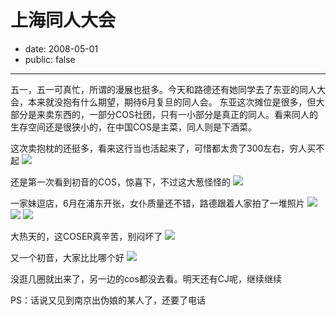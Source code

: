 # 上海同人大会

- date: 2008-05-01
- public: false

--------------------------


五一，五一可真忙，所谓的漫展也挺多。今天和路德还有她同学去了东亚的同人大会，本来就没抱有什么期望，期待6月复旦的同人会。
东亚这次摊位是很多，但大部分是来卖东西的，一部分COS社团，只有一小部分是真正的同人。看来同人的生存空间还是很狭小的，在中国COS是主菜，同人则是下酒菜。

这次卖抱枕的还挺多，看来这行当也活起来了，可惜都太贵了300左右，穷人买不起
[![](http://1.bp.blogspot.com/_ixQDXDmMsfA/SBnplCNNT0I/AAAAAAAAACc/ZJ5ihpAkCsg/s320/20080510001.jpg)](http://1.bp.blogspot.com/_ixQDXDmMsfA/SBnplCNNT0I/AAAAAAAAACc/ZJ5ihpAkCsg/s1600-h/20080510001.jpg)

还是第一次看到初音的COS，惊喜下，不过这大葱怪怪的
[![](http://2.bp.blogspot.com/_ixQDXDmMsfA/SBnplSNNT1I/AAAAAAAAACk/H-mWNdlToRA/s320/20080510002.jpg)](http://2.bp.blogspot.com/_ixQDXDmMsfA/SBnplSNNT1I/AAAAAAAAACk/H-mWNdlToRA/s1600-h/20080510002.jpg)

一家妹逗店，6月在浦东开张，女仆质量还不错，路德跟着人家拍了一堆照片
[![](http://2.bp.blogspot.com/_ixQDXDmMsfA/SBnplSNNT2I/AAAAAAAAACs/OurDjHdwJUU/s320/20080510004.jpg)](http://2.bp.blogspot.com/_ixQDXDmMsfA/SBnplSNNT2I/AAAAAAAAACs/OurDjHdwJUU/s1600-h/20080510004.jpg)
[![](http://4.bp.blogspot.com/_ixQDXDmMsfA/SBnplyNNT3I/AAAAAAAAAC0/WUCgQhw7tdw/s320/20080510005.jpg)](http://4.bp.blogspot.com/_ixQDXDmMsfA/SBnplyNNT3I/AAAAAAAAAC0/WUCgQhw7tdw/s1600-h/20080510005.jpg)
[![](http://1.bp.blogspot.com/_ixQDXDmMsfA/SBnpmCNNT4I/AAAAAAAAAC8/MICAU99BzNk/s320/20080510006.jpg)](http://1.bp.blogspot.com/_ixQDXDmMsfA/SBnpmCNNT4I/AAAAAAAAAC8/MICAU99BzNk/s1600-h/20080510006.jpg)

大热天的，这COSER真辛苦，别闷坏了
[![](http://1.bp.blogspot.com/_ixQDXDmMsfA/SBnrdCNNT5I/AAAAAAAAADI/nluV6zuDMlM/s320/20080510008.jpg)](http://1.bp.blogspot.com/_ixQDXDmMsfA/SBnrdCNNT5I/AAAAAAAAADI/nluV6zuDMlM/s1600-h/20080510008.jpg)

又一个初音，大家比比哪个好
[![](http://2.bp.blogspot.com/_ixQDXDmMsfA/SBnrdSNNT6I/AAAAAAAAADQ/rUguMRksJBI/s320/20080510010.jpg)](http://2.bp.blogspot.com/_ixQDXDmMsfA/SBnrdSNNT6I/AAAAAAAAADQ/rUguMRksJBI/s1600-h/20080510010.jpg)


没逛几圈就出来了，另一边的cos都没去看。明天还有CJ呢，继续继续

PS：话说又见到南京出伪娘的某人了，还要了电话
